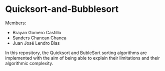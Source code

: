 # Quicksort-and-Bubblesort

Members:
- Brayan Gomero Castillo
- Sanders Chancan Chanca
- Juan José Lendro Blas


In this repository, the Quicksort and BubleSort sorting algorithms are implemented with the aim of being able to explain their limitations and their algorithmic complexity.

